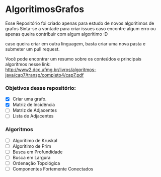 # AlgoritimosGrafos
Esse Repositório foi criado apenas para estudo de novos algoritimos de grafos
Sinta-se a vontade para criar issues caso encontre algum erro ou apenas queira contribuir com algum algoritimo :D<br/>

caso queira criar em outra linguagem, basta criar uma nova pasta e submeter um pull request.

Você pode encontrar um resumo sobre os conteúdos e principais algoritmos nesse link: <br/>
http://www2.dcc.ufmg.br/livros/algoritmos-java/cap7/transp/completo4/cap7.pdf


### Objetivos desse repositório:

- [x] Criar uma grafo.
- [x] Matriz de Incidência
- [ ] Matriz de Adjacentes
- [ ] Lista de Adjacentes

### Algoritmos

- [ ] Algoritimo de Kruskal
- [ ] Algoritimo de Prim
- [ ] Busca em Profundidade
- [ ] Busca em Largura
- [ ] Ordenação Topológica
- [ ] Componentes Fortemente Conectados
